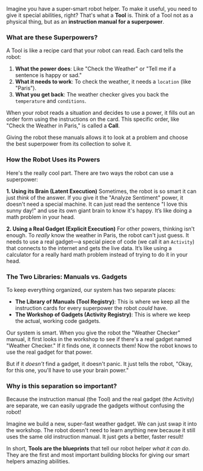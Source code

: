 Imagine you have a super-smart robot helper. To make it useful, you need to give it special abilities, right? That's what a **Tool** is. Think of a Tool not as a physical thing, but as an **instruction manual for a superpower**.

### What are these Superpowers?

A Tool is like a recipe card that your robot can read. Each card tells the robot:

1.  **What the power does**: Like "Check the Weather" or "Tell me if a sentence is happy or sad."
2.  **What it needs to work**: To check the weather, it needs a `location` (like "Paris").
3.  **What you get back**: The weather checker gives you back the `temperature` and `conditions`.

When your robot reads a situation and decides to use a power, it fills out an order form using the instructions on the card. This specific order, like "Check the Weather in Paris," is called a **Call**.

Giving the robot these manuals allows it to look at a problem and choose the best superpower from its collection to solve it.

### How the Robot Uses its Powers

Here's the really cool part. There are two ways the robot can use a superpower:

**1. Using its Brain (Latent Execution)**
Sometimes, the robot is so smart it can just *think* of the answer. If you give it the "Analyze Sentiment" power, it doesn't need a special machine. It can just read the sentence "I love this sunny day!" and use its own giant brain to know it's happy. It’s like doing a math problem in your head.

**2. Using a Real Gadget (Explicit Execution)**
For other powers, thinking isn't enough. To *really* know the weather in Paris, the robot can't just guess. It needs to use a real gadget—a special piece of code (we call it an `Activity`) that connects to the internet and gets the live data. It’s like using a calculator for a really hard math problem instead of trying to do it in your head.

### The Two Libraries: Manuals vs. Gadgets

To keep everything organized, our system has two separate places:

*   **The Library of Manuals (Tool Registry)**: This is where we keep all the instruction cards for every superpower the robot *could* have.
*   **The Workshop of Gadgets (Activity Registry)**: This is where we keep the actual, working code gadgets.

Our system is smart. When you give the robot the "Weather Checker" manual, it first looks in the workshop to see if there's a real gadget named "Weather Checker." If it finds one, it connects them! Now the robot knows to use the real gadget for that power.

But if it *doesn't* find a gadget, it doesn't panic. It just tells the robot, "Okay, for this one, you'll have to use your brain power."

### Why is this separation so important?

Because the instruction manual (the Tool) and the real gadget (the Activity) are separate, we can easily upgrade the gadgets without confusing the robot! 

Imagine we build a new, super-fast weather gadget. We can just swap it into the workshop. The robot doesn't need to learn anything new because it still uses the same old instruction manual. It just gets a better, faster result!

In short, **Tools are the blueprints** that tell our robot helper *what it can do*. They are the first and most important building blocks for giving our smart helpers amazing abilities.